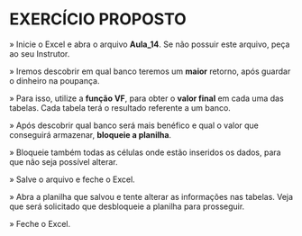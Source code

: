 # EXERCÍCIO PROPOSTO

» Inicie o Excel e abra o arquivo **Aula_14**. Se não possuir este arquivo, peça ao seu Instrutor.

» Iremos descobrir em qual banco teremos um **maior** retorno, após guardar o dinheiro na poupança.

» Para isso, utilize a **função VF**, para obter o **valor final** em cada uma das tabelas. Cada tabela terá o resultado referente a um banco.

» Após descobrir qual banco será mais benéfico e qual o valor que conseguirá armazenar, **bloqueie a planilha**.

» Bloqueie também todas as células onde estão inseridos os dados, para que não seja possível alterar.

» Salve o arquivo e feche o Excel.

» Abra a planilha que salvou e tente alterar as informações nas tabelas. Veja que será solicitado que desbloqueie a planilha para prosseguir.

» Feche o Excel.
